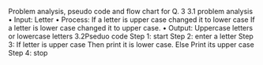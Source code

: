 Problem analysis, pseudo code and flow chart for Q. 3
3.1 problem analysis
•	Input: Letter 
•	Process: If a letter is upper case changed it to lower case 
                           If a letter is lower case changed it to upper case.
•	Output: Uppercase letters or lowercase letters 
3.2Pseduo code
Step 1: start 
Step 2: enter a letter 
Step 3: If letter is upper case 
         Then print it is lower case.
                        Else
          Print its upper case
Step 4: stop



